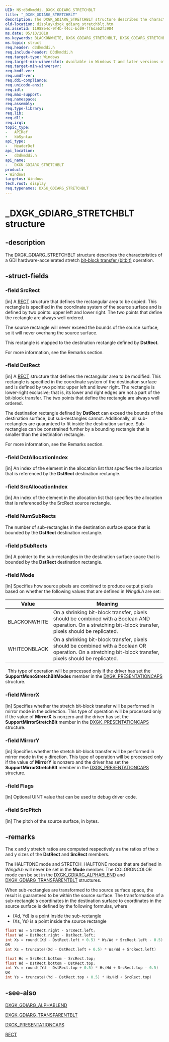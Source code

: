 ```yaml
---
UID: NS:d3dkmddi._DXGK_GDIARG_STRETCHBLT
title: "_DXGK_GDIARG_STRETCHBLT"
description: The DXGK_GDIARG_STRETCHBLT structure describes the characteristics of a GDI hardware-accelerated stretch bit-block transfer (bitblt) operation.
old-location: display\dxgk_gdiarg_stretchblt.htm
ms.assetid: 11988e4c-9f4b-44cc-bc09-ff6da62f3904
ms.date: 05/10/2018
ms.keywords: BLACKONWHITE, DXGK_GDIARG_STRETCHBLT, DXGK_GDIARG_STRETCHBLT structure [Display Devices], DmStructs_9c8014aa-fdad-474d-a1a1-182020850e17.xml, WHITEONBLACK, _DXGK_GDIARG_STRETCHBLT, d3dkmddi/DXGK_GDIARG_STRETCHBLT, display.dxgk_gdiarg_stretchblt
ms.topic: struct
req.header: d3dkmddi.h
req.include-header: D3dkmddi.h
req.target-type: Windows
req.target-min-winverclnt: Available in Windows 7 and later versions of the Windows operating systems.
req.target-min-winversvr: 
req.kmdf-ver: 
req.umdf-ver: 
req.ddi-compliance: 
req.unicode-ansi: 
req.idl: 
req.max-support: 
req.namespace: 
req.assembly: 
req.type-library: 
req.lib: 
req.dll: 
req.irql: 
topic_type:
-	APIRef
-	kbSyntax
api_type:
-	HeaderDef
api_location:
-	d3dkmddi.h
api_name:
-	DXGK_GDIARG_STRETCHBLT
product:
- Windows
targetos: Windows
tech.root: display
req.typenames: DXGK_GDIARG_STRETCHBLT
---
```


# _DXGK_GDIARG_STRETCHBLT structure


## -description


The DXGK_GDIARG_STRETCHBLT structure describes the characteristics of a GDI hardware-accelerated stretch <a href="https://msdn.microsoft.com/bf5fa319-14ec-40df-be7a-89c07ce519ad">bit-block transfer (bitblt)</a> operation.


## -struct-fields




### -field SrcRect

[in] A <a href="https://msdn.microsoft.com/library/windows/hardware/ff569234">RECT</a> structure that defines the rectangular area to be copied. This rectangle is specified in the coordinate system of the source surface and is defined by two points: upper left and lower right. The two points that define the rectangle are always well ordered. 

The source rectangle will never exceed the bounds of the source surface, so it will never overhang the source surface. 

This rectangle is mapped to the destination rectangle defined by <b>DstRect</b>. 

For more information, see the Remarks section.


### -field DstRect

[in] A <a href="https://msdn.microsoft.com/library/windows/hardware/ff569234">RECT</a> structure that defines the rectangular area to be modified. This rectangle is specified in the coordinate system of the destination surface and is defined by two points: upper left and lower right. The rectangle is lower-right exclusive; that is, its lower and right edges are not a part of the bit-block transfer. The two points that define the rectangle are always well ordered. 

The destination rectangle defined by <b>DstRect</b> can exceed the bounds of the destination surface, but sub-rectangles cannot. Additionally, all sub-rectangles are guaranteed to fit inside the destination surface. Sub-rectangles can be constrained further by a bounding rectangle that is smaller than the destination rectangle. 

For more information, see the Remarks section.


### -field DstAllocationIndex

[in] An index of the element in the allocation list that specifies the allocation that is referenced by the <b>DstRect</b> destination rectangle.
     


### -field SrcAllocationIndex

[in] An index of the element in the allocation list that specifies the allocation that is referenced by the SrcRect source rectangle.
     


### -field NumSubRects

The number of sub-rectangles in the destination surface space that is bounded by the <b>DstRect</b> destination rectangle.



### -field pSubRects

[in] A pointer to the sub-rectangles in the destination surface space that is bounded by the <b>DstRect</b> destination rectangle.


### -field Mode


[in] Specifies how source pixels are combined to produce output pixels based on whether the following values that are defined in <i>Wingdi.h</i> are set:
		  
        
       

|Value|Meaning|
|--- |--- |
|BLACKONWHITE|On a shrinking bit-block transfer, pixels should be combined with a Boolean AND operation. On a stretching bit-block transfer, pixels should be replicated.|
|WHITEONBLACK|On a shrinking bit-block transfer, pixels should be combined with a Boolean OR operation. On a stretching bit-block transfer, pixels should be replicated.|
 
This type of operation will be processed only if the driver has set the <b>SupportMonoStretchBltModes</b> member in the <a href="https://msdn.microsoft.com/library/windows/hardware/ff562004">DXGK_PRESENTATIONCAPS</a> structure.


### -field MirrorX

[in] Specifies whether the stretch bit-block transfer will be performed in mirror mode in the xdirection. This type of operation will be processed only if the value of <b>MirrorX</b> is nonzero and the driver has set the <b>SupportMirrorStretchBlt</b> member in the <a href="https://msdn.microsoft.com/library/windows/hardware/ff562004">DXGK_PRESENTATIONCAPS</a> structure.
       


### -field MirrorY

[in] Specifies whether the stretch bit-block transfer will be performed in mirror mode in the y direction. This type of operation will be processed only if the value of <b>MirrorY</b> is nonzero and the driver has set the <b>SupportMirrorStretchBlt</b> member in the <a href="https://msdn.microsoft.com/library/windows/hardware/ff562004">DXGK_PRESENTATIONCAPS</a> structure.
       


### -field Flags

[in] Optional UINT value that can be used to debug driver code.
      


### -field SrcPitch

[in] The pitch of the source surface, in bytes.
     


## -remarks



The x and y stretch ratios are computed respectively as the ratios of the x and y sizes of the <b>DstRect</b> and <b>SrcRect</b> members.

The HALFTONE mode and STRETCH_HALFTONE modes that are defined in <i>Wingdi.h</i> will never be set in the <b>Mode</b> member. The COLORONCOLOR mode can be set in the <a href="https://msdn.microsoft.com/library/windows/hardware/ff561074">DXGK_GDIARG_ALPHABLEND</a> and <a href="https://msdn.microsoft.com/library/windows/hardware/ff561091">DXGK_GDIARG_TRANSPARENTBLT</a> structures.

When sub-rectangles are transformed to the source surface space, the result is guaranteed to be within the source surface. The transformation of a sub-rectangle's coordinates in the destination surface to coordinates  in the source surface is defined by the following formulas, where

<ul>
<li>(Xd, Yd) is a point inside the sub-rectangle</li>
<li>(Xs, Ys) is a point inside the source rectangle</li>
</ul>

```cpp
float Ws = SrcRect.right - SrcRect.left;
float Wd = DstRect.right - DstRect.left;
int Xs = round((Xd - DstRect.left + 0.5) * Ws/Wd + SrcRect.left - 0.5)
OR
int Xs = truncate((Xd - DstRect.left + 0.5) * Ws/Wd + SrcRect.left)

float Hs = SrcRect.bottom - SrcRect.top;
float Hd = DstRect.bottom - DstRect.top;
int Ys = round((Yd - DstRect.top + 0.5) * Hs/Hd + SrcRect.top - 0.5)
OR
int Ys = truncate((Yd - DstRect.top + 0.5) * Hs/Hd + SrcRect.top)
```


## -see-also




<a href="https://msdn.microsoft.com/library/windows/hardware/ff561074">DXGK_GDIARG_ALPHABLEND</a>



<a href="https://msdn.microsoft.com/library/windows/hardware/ff561091">DXGK_GDIARG_TRANSPARENTBLT</a>



<a href="https://msdn.microsoft.com/library/windows/hardware/ff562004">DXGK_PRESENTATIONCAPS</a>



<a href="https://msdn.microsoft.com/library/windows/hardware/ff569234">RECT</a>
 

 

